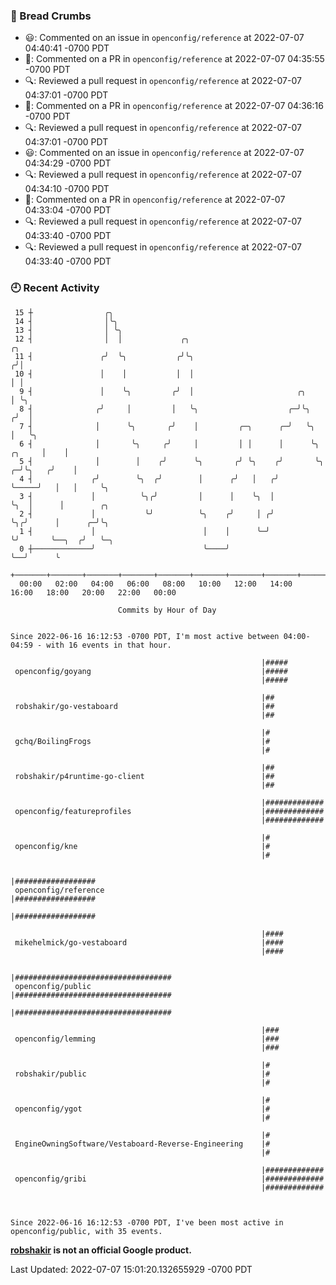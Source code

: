 ### 🍞 Bread Crumbs

 * 😃: Commented on an issue in `openconfig/reference` at 2022-07-07 04:40:41 -0700 PDT
 * 💬: Commented on a PR in  `openconfig/reference` at 2022-07-07 04:35:55 -0700 PDT
 * 🔍: Reviewed a pull request in  `openconfig/reference` at 2022-07-07 04:37:01 -0700 PDT
 * 💬: Commented on a PR in  `openconfig/reference` at 2022-07-07 04:36:16 -0700 PDT
 * 🔍: Reviewed a pull request in  `openconfig/reference` at 2022-07-07 04:37:01 -0700 PDT
 * 😃: Commented on an issue in `openconfig/reference` at 2022-07-07 04:34:29 -0700 PDT
 * 🔍: Reviewed a pull request in  `openconfig/reference` at 2022-07-07 04:34:10 -0700 PDT
 * 💬: Commented on a PR in  `openconfig/reference` at 2022-07-07 04:33:04 -0700 PDT
 * 🔍: Reviewed a pull request in  `openconfig/reference` at 2022-07-07 04:33:40 -0700 PDT
 * 🔍: Reviewed a pull request in  `openconfig/reference` at 2022-07-07 04:33:40 -0700 PDT

### 🕘 Recent Activity
```
 15 ┼                ╭╮
 14 ┤                │╰╮
 13 ┤                │ ╰╮
 12 ┤                │  │             ╭╮                                              ╭╮
 11 ┤               ╭╯  ╰╮           ╭╯╰╮                                            ╭╯│
 10 ┤               │    │           │  │                                            │ │
  9 ┤               │    ╰╮         ╭╯  │                       ╭╮                   │ ╰╮
  8 ┤              ╭╯     │         │   ╰╮                    ╭─╯╰╮                 ╭╯  │
  7 ┤              │      ╰╮       ╭╯    │         ╭─╮      ╭─╯   ╰╮                │   ╰╮
  6 ┤              │       ╰╮     ╭╯     │         │ │      │      ╰╮        ╭╮     │    │
  5 ┤              │        │    ╭╯      ╰╮       ╭╯ ╰╮    ╭╯       ╰╮     ╭─╯╰╮   ╭╯    │
  4 ┤             ╭╯        ╰╮  ╭╯        │      ╭╯   │   ╭╯         ╰─────╯   │   │     ╰╮
  3 ┤             │          ╰╮╭╯         │      │    ╰╮  │                    ╰╮  │      │        ╭╮
  2 ┤             │           ╰╯          ╰╮    ╭╯     │ ╭╯                     ╰╮╭╯      │      ╭─╯╰╮
  1 ┤             │                        │    │      ╰─╯                       ╰╯       ╰──╮  ╭╯   ╰─╮
  0 ┼─────────────╯                        ╰────╯                                            ╰──╯      ╰
    +───────+───────+───────+───────+───────+───────+───────+───────+───────+───────+───────+───────+────
  00:00   02:00   04:00   06:00   08:00   10:00   12:00   14:00   16:00   18:00   20:00   22:00   00:00   

						Commits by Hour of Day


Since 2022-06-16 16:12:53 -0700 PDT, I'm most active between 04:00-04:59 - with 16 events in that hour.

```



```
                                                        |#####
 openconfig/goyang                                      |#####
                                                        |#####

                                                        |##
 robshakir/go-vestaboard                                |##
                                                        |##

                                                        |#
 gchq/BoilingFrogs                                      |#
                                                        |#

                                                        |##
 robshakir/p4runtime-go-client                          |##
                                                        |##

                                                        |#############
 openconfig/featureprofiles                             |#############
                                                        |#############

                                                        |#
 openconfig/kne                                         |#
                                                        |#

                                                        |##################
 openconfig/reference                                   |##################
                                                        |##################

                                                        |####
 mikehelmick/go-vestaboard                              |####
                                                        |####

                                                        |###################################
 openconfig/public                                      |###################################
                                                        |###################################

                                                        |###
 openconfig/lemming                                     |###
                                                        |###

                                                        |#
 robshakir/public                                       |#
                                                        |#

                                                        |#
 openconfig/ygot                                        |#
                                                        |#

                                                        |#
 EngineOwningSoftware/Vestaboard-Reverse-Engineering    |#
                                                        |#

                                                        |#############
 openconfig/gribi                                       |#############
                                                        |#############



Since 2022-06-16 16:12:53 -0700 PDT, I've been most active in openconfig/public, with 35 events.

```
**[robshakir](mailto:robjs@google.com) is not an official Google product.**  


Last Updated: 2022-07-07 15:01:20.132655929 -0700 PDT
